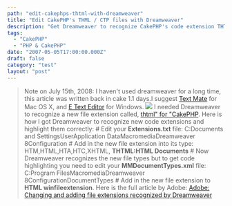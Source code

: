 ```yaml
---
path: "edit-cakephps-thtml-with-dreamweaver"
title: "Edit CakePHP's THML / CTP files with Dreamweaver"
description: "Get Dreamweaver to recognize CakePHP's code extension THTML and highlight it correctly."
tags: 
  - "CakePHP"
  - "PHP & CakePHP"
date: "2007-05-05T17:00:00.000Z"
draft: false
category: "test"
layout: "post"
---
```


> Note on July 15th, 2008: I haven't used dreamweaver for a long time, this article was written back in cake 1.1 days.I suggest [Text Mate](http://macromates.com/) for Mac OS X, and [E Text Editor](http://www.e-texteditor.com/) for Windows.
![](http://marcgrabanski.com/img/dreamweaver-thtml.gif)
I needed Dreamweaver to recognize a new file extension called, [thtml" for "CakePHP](http://cakephp.org). Here is how I got Dreamweaver to recognize new code extensions and highlight them correctly: # Edit your **Extensions.txt** file: C:Documents and SettingsUserApplication DataMacromediaDreamweaver 8Configuration # Add in the new file extension into its type: HTM,HTML,HTA,HTC,XHTML, **THTML:HTML Documents** # Now Dreamweaver recognizes the new file types but to get code highlighting you need to edit your **MMDocumentTypes.xml** file: C:Program FilesMacromediaDreamweaver 8ConfigurationDocumentTypes # Add in the new file extension to **HTML winfileextension**. Here is the full article by Adobe: [Adobe: Changing and adding file extensions recognized by Dreamweaver](http://kb.adobe.com/selfservice/viewContent.do?externalId=tn_16410&sliceId=2)
